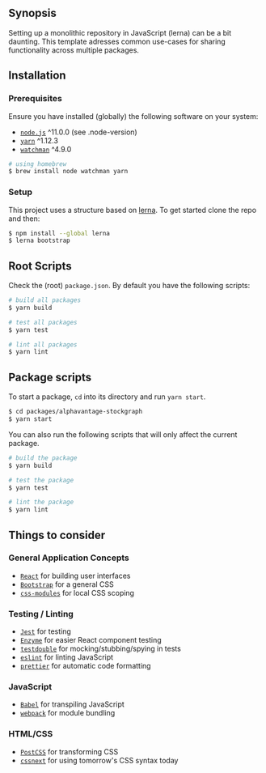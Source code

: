 ## Synopsis

Setting up a monolithic repository in JavaScript (lerna) can be a bit daunting. This template adresses common use-cases for sharing functionality across multiple packages.

## Installation

### Prerequisites

Ensure you have installed (globally) the following software on your system:

- [`node.js`](http://nodejs.org/) ^11.0.0 (see .node-version)
- [`yarn`](https://yarnpkg.com/) ^1.12.3
- [`watchman`](https://facebook.github.io/watchman/docs/install.html) ^4.9.0

```sh
# using homebrew
$ brew install node watchman yarn
```

### Setup

This project uses a structure based on [lerna](https://lernajs.io/). To get started clone the repo and then:

```sh
$ npm install --global lerna
$ lerna bootstrap
```

## Root Scripts

Check the (root) `package.json`. By default you have the following scripts:

```sh
# build all packages
$ yarn build

# test all packages
$ yarn test

# lint all packages
$ yarn lint
```

## Package scripts

To start a package, `cd` into its directory and run `yarn start`.

```sh
$ cd packages/alphavantage-stockgraph
$ yarn start
```

You can also run the following scripts that will only affect the current package.

```sh
# build the package
$ yarn build

# test the package
$ yarn test

# lint the package
$ yarn lint
```

## Things to consider

### General Application Concepts

- [`React`](https://reactjs.org) for building user interfaces
- [`Bootstrap`](https://fezvrasta.github.io/bootstrap-material-design/) for a general CSS
- [`css-modules`](https://github.com/css-modules/css-modules) for local CSS scoping

### Testing / Linting

- [`Jest`](https://facebook.github.io/jest/) for testing
- [`Enzyme`](https://github.com/airbnb/enzyme) for easier React component testing
- [`testdouble`](https://github.com/testdouble/testdouble.js) for mocking/stubbing/spying in tests
- [`eslint`](http://eslint.org/) for linting JavaScript
- [`prettier`](https://prettier.io/) for automatic code formatting

### JavaScript

- [`Babel`](http://babeljs.io/) for transpiling JavaScript
- [`webpack`](https://webpack.js.org/) for module bundling

### HTML/CSS

- [`PostCSS`](http://postcss.org/) for transforming CSS
- [`cssnext`](http://cssnext.io/) for using tomorrow's CSS syntax today
